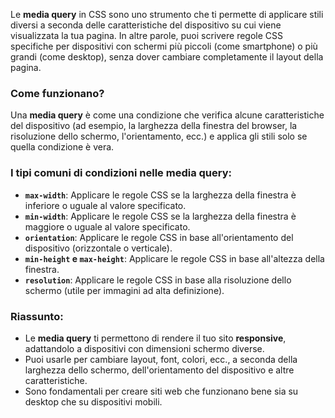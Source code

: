 Le **media query** in CSS sono uno strumento che ti permette di applicare stili diversi a seconda delle caratteristiche del dispositivo su cui viene visualizzata la tua pagina. In altre parole, puoi scrivere regole CSS specifiche per dispositivi con schermi più piccoli (come smartphone) o più grandi (come desktop), senza dover cambiare completamente il layout della pagina.

### Come funzionano?

Una **media query** è come una condizione che verifica alcune caratteristiche del dispositivo (ad esempio, la larghezza della finestra del browser, la risoluzione dello schermo, l'orientamento, ecc.) e applica gli stili solo se quella condizione è vera.

### I tipi comuni di condizioni nelle media query:

- **`max-width`**: Applicare le regole CSS se la larghezza della finestra è inferiore o uguale al valore specificato.
- **`min-width`**: Applicare le regole CSS se la larghezza della finestra è maggiore o uguale al valore specificato.
- **`orientation`**: Applicare le regole CSS in base all'orientamento del dispositivo (orizzontale o verticale).
- **`min-height` e `max-height`**: Applicare le regole CSS in base all'altezza della finestra.
- **`resolution`**: Applicare le regole CSS in base alla risoluzione dello schermo (utile per immagini ad alta definizione).

### Riassunto:

- Le **media query** ti permettono di rendere il tuo sito **responsive**, adattandolo a dispositivi con dimensioni schermo diverse.
- Puoi usarle per cambiare layout, font, colori, ecc., a seconda della larghezza dello schermo, dell'orientamento del dispositivo e altre caratteristiche.
- Sono fondamentali per creare siti web che funzionano bene sia su desktop che su dispositivi mobili.